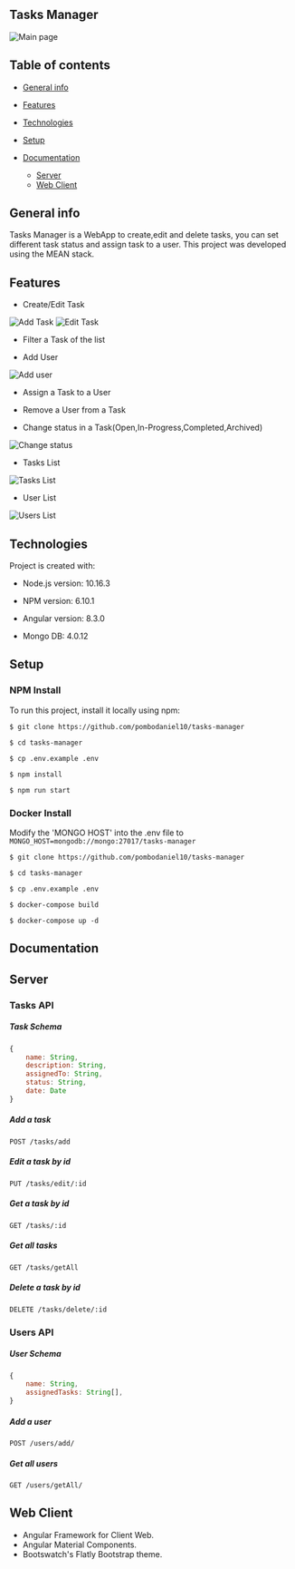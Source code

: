## Tasks Manager

![Main page](./images/main-page.png)

## Table of contents

*  [General info](#general-info)

*  [Features](#features)

*  [Technologies](#technologies)

*  [Setup](#setup)

*  [Documentation](#documentation)
	* [Server](#server)
	*  [Web Client](#webclient)

  

## General info

Tasks Manager is a WebApp to create,edit and delete tasks, you can set different task status and assign task to a user. This project was developed using the MEAN stack.

## Features

* Create/Edit Task

![Add Task](./images/add-task.png)
![Edit Task](./images/edit-task.png)

* Filter a Task of the list

* Add User

![Add user](./images/add-user.png)

* Assign a Task to a User

* Remove a User from a Task

* Change status in a Task(Open,In-Progress,Completed,Archived)

![Change status](./images/change-status.gif)

* Tasks List

![Tasks List](./images/task-list.png)

* User List

![Users List](./images/user-list.png)



  

## Technologies

Project is created with:

* Node.js version: 10.16.3

* NPM version: 6.10.1

* Angular version: 8.3.0

* Mongo DB: 4.0.12

## Setup

### NPM Install 

To run this project, install it locally using npm:

```
$ git clone https://github.com/pombodaniel10/tasks-manager

$ cd tasks-manager

$ cp .env.example .env

$ npm install

$ npm run start
```

### Docker Install 

Modify the 'MONGO HOST' into the .env file to ```MONGO_HOST=mongodb://mongo:27017/tasks-manager```

```
$ git clone https://github.com/pombodaniel10/tasks-manager

$ cd tasks-manager

$ cp .env.example .env

$ docker-compose build

$ docker-compose up -d
```
 
## Documentation

## Server

### Tasks API

##### Task Schema

```javascript
{
	name: String,
	description: String,
	assignedTo: String,
	status: String,
	date: Date
}
``` 

##### Add a task

```http
POST /tasks/add
```

##### Edit a task by id

```http
PUT /tasks/edit/:id
```

##### Get a task by id

```http
GET /tasks/:id
```

##### Get all tasks

```http
GET /tasks/getAll
```

##### Delete a task by id

```http
DELETE /tasks/delete/:id
```

### Users API

##### User Schema

```javascript
{
	name: String,
	assignedTasks: String[],
}
``` 

##### Add a user

```http
POST /users/add/
```

##### Get all users

```http
GET /users/getAll/
```

## Web Client

* Angular Framework for Client Web.
* Angular Material Components.
* Bootswatch's Flatly Bootstrap theme.
